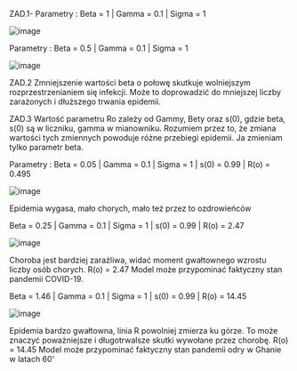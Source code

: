 ZAD.1-
Parametry :
Beta = 1 | Gamma = 0.1 | Sigma = 1

![image](https://github.com/kakaovychlebicek1/Michal_Mroz1/assets/157245284/af756dcd-ae7f-480c-bbd2-dd432cdc884f)


Parametry :
Beta = 0.5 | Gamma = 0.1 | Sigma = 1

![image](https://github.com/kakaovychlebicek1/Michal_Mroz1/assets/157245284/99a02dd1-686d-451c-bca4-c543b573468d)


ZAD.2
Zmniejszenie wartości beta o połowę skutkuje wolniejszym rozprzestrzenianiem się infekcji. 
Może to doprowadzić do mniejszej liczby zarażonych i dłuższego trwania epidemii.

ZAD.3
Wartość parametru Ro zależy od Gammy, Bety oraz s(0), gdzie beta, s(0) są w liczniku, gamma w mianowniku.
Rozumiem przez to, że zmiana wartości tych zmiennych powoduje różne przebiegi epidemii.
Ja zmieniam tylko parametr beta.

Parametry :
Beta = 0.05 | Gamma = 0.1 | Sigma = 1 | s(0) = 0.99 | R(o) = 0.495

![image](https://github.com/kakaovychlebicek1/Michal_Mroz1/assets/157245284/f6cf7485-673c-43a3-970a-c3654eaa057f)

Epidemia wygasa, mało chorych, mało też przez to ozdrowieńców



Beta = 0.25 | Gamma = 0.1 | Sigma = 1 | s(0) = 0.99 | R(o) = 2.47

![image](https://github.com/kakaovychlebicek1/Michal_Mroz1/assets/157245284/4b7de236-8d6c-4408-a372-647b1264e7cb)

Choroba jest bardziej zaraźliwa, widać moment gwałtownego wzrostu liczby osób chorych.
R(o) = 2.47
Model może przypominać faktyczny stan pandemii COVID-19.


Beta = 1.46 | Gamma = 0.1 | Sigma = 1 | s(0) = 0.99 | R(o) = 14.45

![image](https://github.com/kakaovychlebicek1/Michal_Mroz1/assets/157245284/5190be4f-6448-4099-bad9-cea634a20a45)

Epidemia bardzo gwałtowna, linia R powolniej zmierza ku górze.
To może znaczyć poważniejsze i długotrwalsze skutki wywołane przez chorobę.
R(o) = 14.45
Model może przypominać faktyczny stan pandemii odry w Ghanie w latach 60'
















